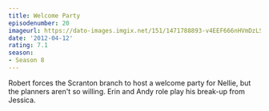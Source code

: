 ```yaml
---
title: Welcome Party
episodenumber: 20
imageurl: https://dato-images.imgix.net/151/1471788893-v4EEF666nHVmDzLSyCVS0qWzIOW.jpg?ixlib=rb-1.1.0&ch=DPR%2CWidth&auto=compress%2Cformat
date: '2012-04-12'
rating: 7.1
season:
- Season 8
---
```


Robert forces the Scranton branch to host a welcome party for Nellie, but the planners aren't so willing. Erin and Andy role play his break-up from Jessica.